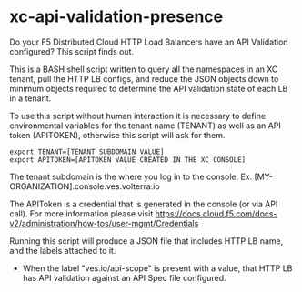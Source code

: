 # xc-api-validation-presence
Do your F5 Distributed Cloud HTTP Load Balancers have an API Validation configured? This script finds out.

This is a BASH shell script written to query all the namespaces in an XC tenant, pull the HTTP LB configs, and reduce the JSON objects down to minimum objects required to determine the API validation state of each LB in a tenant.

To use this script without human interaction it is necessary to define environmental variables for the tenant name (TENANT) as well as an API token (APITOKEN), otherwise this script will ask for them.

```
export TENANT=[TENANT SUBDOMAIN VALUE]
export APITOKEN=[APITOKEN VALUE CREATED IN THE XC CONSOLE]
```

The tenant subdomain is the where you log in to the console. Ex. [MY-ORGANIZATION].console.ves.volterra.io

The APIToken is a credential that is generated in the console (or via API call). For more information please visit https://docs.cloud.f5.com/docs-v2/administration/how-tos/user-mgmt/Credentials

Running this script will produce a JSON file that includes HTTP LB name, and the labels attached to it. 
  - When the label "ves.io/api-scope" is present with a value, that HTTP LB has API validation against an API Spec file configured.
